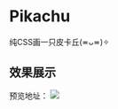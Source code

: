 # Pikachu
纯CSS画一只皮卡丘(≖ᴗ≖)✧
## 效果展示
预览地址：[](https://wky0615.github.io/Pikachu/index.html)
![](https://raw.githubusercontent.com/wky0615/MarkdownPhotos/master/pikachu/pikachu.png)